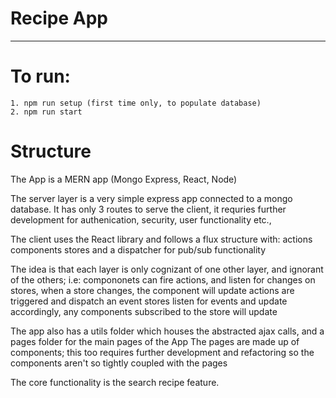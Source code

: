 # Recipe App
___________________

# To run:
	1. npm run setup (first time only, to populate database)
    2. npm run start

# Structure
The App is a MERN app (Mongo Express, React, Node)

The server layer is a very simple express app connected to a mongo database.
It has only 3 routes to serve the client, it requries further development for authenication, security, user functionality etc.,

The client uses the React library and follows a flux structure with:
	actions
	components
	stores
and a dispatcher for pub/sub functionality

The idea is that each layer is only cognizant of one other layer, and ignorant of the others; i.e:
	compononets can fire actions, and listen for changes on stores, when a store changes, the component will update
	actions are triggered and dispatch an event
	stores listen for events and update accordingly, any components subscribed to the store will update

The app also has a utils folder which houses the abstracted ajax calls, and a pages folder for the main pages of the App
The pages are made up of components; this too requires further development and refactoring so the components aren't so tightly coupled with the pages

The core functionality is the search recipe feature.

